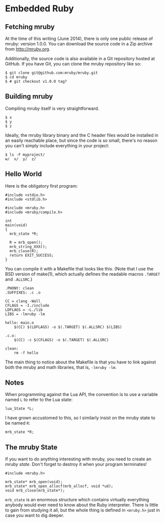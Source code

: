 # Embedded Ruby

## Fetching mruby

At the time of this writing (June 2014), there is only one public release of
mruby: version 1.0.0. You can download the source code in a Zip archive from
http://mruby.org.

Additionally, the source code is also available in a Git repository hosted
at GitHub. If you have Git, you can clone the mruby repository like so:

    $ git clone git@github.com:mruby/mruby.git
    $ cd mruby
    $ # git checkout v1.0.0 tag?


## Building mruby

Compiling mruby itself is very straightforward.

    $ x
    $ y
    $ z

Ideally, the mruby library binary and the C header files would be installed
in an easily reachable place, but since the code is so small, there's no
reason you can't simply include everything in your project: 

    $ ls -F myproject/
    w/  x/  y/  z/


## Hello World

Here is the obligatory first program:

    #include <stdio.h>
    #include <stdlib.h>

    #include <mruby.h>
    #include <mruby/compile.h>

    int
    main(void)
    {
      mrb_state *R;

      R = mrb_open();
      mrb_string_XXX();
      mrb_close(R);
      return EXIT_SUCCESS;
    }


You can compile it with a Makefile that looks like this. (Note that I use
the BSD version of make(1), which actually defines the readable macros
`.TARGET` and `.ALLSRC`.)

    .PHONY: clean
    .SUFFIXES: .c .o

    CC = clang -Wall
    CFLAGS = -I./include
    LDFLAGS = -L./lib
    LIBS = -lmruby -lm

    hello: main.o 
        $(CC) $(LDFLAGS) -o $(.TARGET) $(.ALLSRC) $(LIBS)

    .c.o:
        $(CC) -c $(CFLAGS) -o $(.TARGET) $(.ALLSRC)

    clean:
        rm -f hello

The main thing to notice about the Makefile is that you have to link against
both the mruby and math libraries, that is, `-lmruby -lm`.
  

## Notes

When programming against the Lua API, the convention is to use a variable
named `L` to refer to the Lua state:

    lua_State *L;

I have grown accustomed to this, so I similarly insist on the mruby state to
be named `R`:

    mrb_state *R;



## The mruby State

If you want to do anything interesting with mruby, you need to create an
_mruby state_. Don't forget to destroy it when your program terminates!

    #include <mruby.h>

    mrb_state* mrb_open(void);
    mrb_state* mrb_open_allocf(mrb_allocf, void *ud);
    void mrb_close(mrb_state*);

`mrb_state` is an enormous structure which contains virtually everything
anybody would ever need to know about the Ruby interpreter. There is little
to gain from studying it all, but the whole thing is defined in `<mruby.h>`
just in case you want to dig deeper.
